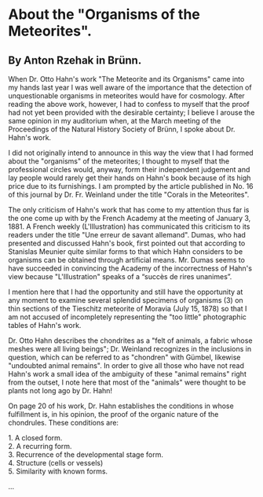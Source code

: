# About the "Organisms of the Meteorites".

## By Anton Rzehak in Brünn.

When Dr. Otto Hahn's work "The Meteorite and its Organisms" came into my hands last year I was well aware of the importance that the detection of unquestionable organisms in meteorites would have for cosmology. After reading the above work, however, I had to confess to myself that the proof had not yet been provided with the desirable certainty; I believe I arouse the same opinion in my auditorium when, at the March meeting of the Proceedings of the Natural History Society of Brünn, I spoke about Dr. Hahn's work.

I did not originally intend to announce in this way the view that I had formed about the "organisms" of the meteorites; I thought to myself that the professional circles would, anyway, form their independent judgement and lay people would rarely get their hands on Hahn's book because of its high price due to its furnishings. I am prompted by the article published in No. 16 of this journal by Dr. Fr. Weinland under the title "Corals in the Meteorites".

The only criticism of Hahn's work that has come to my attention thus far is the one come up with by the French Academy at the meeting of January 3, 1881. A French weekly (L'Illustration) has communicated this criticism to its readers under the title "Une erreur de savant allemand". Dumas, who had presented and discussed Hahn's book, first pointed out that according to Stanislas Meunier quite similar forms to that which Hahn considers to be organisms can be obtained through artificial means. Mr. Dumas seems to have succeeded in convincing the Academy of the incorrectness of Hahn's view because "L'Illustration" speaks of a “succès de rires unanimes”.

I mention here that I had the opportunity and still have the opportunity at any moment to examine several splendid specimens of organisms (3) on thin sections of the Tieschitz meteorite of Moravia (July 15, 1878) so that I am not accused of incompletely representing the "too little" photographic tables of Hahn's work.

Dr. Otto Hahn describes the chondrites as a "felt of animals, a fabric whose meshes were all living beings"; Dr. Weinland recognizes in the inclusions in question, which can be referred to as "chondren" with Gümbel, likewise "undoubted animal remains". In order to give all those who have not read Hahn's work a small idea of the ambiguity of these "animal remains" right from the outset, I note here that most of the "animals" were thought to be plants not long ago by Dr. Hahn!

On page 20 of his work, Dr. Hahn establishes the conditions in whose fulfillment is, in his opinion, the proof of the organic nature of the chondrules. These conditions are:

1\. A closed form.  
2\. A recurring form.  
3\. Recurrence of the developmental stage form.  
4\. Structure (cells or vessels)  
5\. Similarity with known forms.  

...
